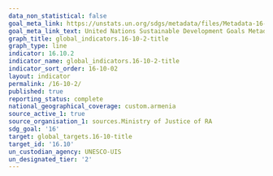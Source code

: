 ```yaml
---
data_non_statistical: false
goal_meta_link: https://unstats.un.org/sdgs/metadata/files/Metadata-16-10-02.pdf
goal_meta_link_text: United Nations Sustainable Development Goals Metadata (pdf 1361kB)
graph_title: global_indicators.16-10-2-title
graph_type: line
indicator: 16.10.2
indicator_name: global_indicators.16-10-2-title
indicator_sort_order: 16-10-02
layout: indicator
permalink: /16-10-2/
published: true
reporting_status: complete
national_geographical_coverage: custom.armenia
source_active_1: true
source_organisation_1: sources.Ministry of Justice of RA
sdg_goal: '16'
target: global_targets.16-10-title
target_id: '16.10'
un_custodian_agency: UNESCO-UIS
un_designated_tier: '2'
---
```

